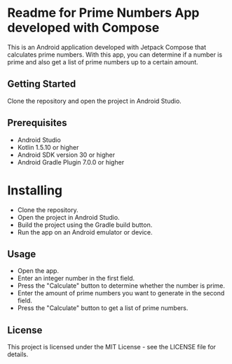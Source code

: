 # Readme for Prime Numbers App developed with Compose
This is an Android application developed with Jetpack Compose that calculates prime numbers. With this app, you can determine if a number is prime and also get a list of prime numbers up to a certain amount.

## Getting Started
Clone the repository and open the project in Android Studio.

## Prerequisites

- Android Studio
- Kotlin 1.5.10 or higher
- Android SDK version 30 or higher
- Android Gradle Plugin 7.0.0 or higher

# Installing

- Clone the repository.
- Open the project in Android Studio.
- Build the project using the Gradle build button.
- Run the app on an Android emulator or device.

## Usage

- Open the app.
- Enter an integer number in the first field.
- Press the "Calculate" button to determine whether the number is prime.
- Enter the amount of prime numbers you want to generate in the second field.
- Press the "Calculate" button to get a list of prime numbers.

## License
This project is licensed under the MIT License - see the LICENSE file for details.
